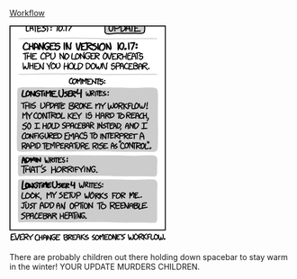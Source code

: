 [Workflow](https://xkcd.com/1172)

![Workflow](./random_comic.png)

There are probably children out there holding down spacebar to stay warm in the winter! YOUR UPDATE MURDERS CHILDREN.


